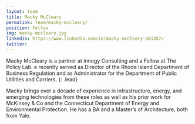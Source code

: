 ```yaml
---
layout: team
title: Macky McCleary
permalink: team/macky-mccleary/
position: Fellow
img: macky-mccleary.jpg
linkedin: https://www.linkedin.com/in/macky-mccleary-a01357/
twitter:
---
```


Macky McCleary is a partner at innogy Consulting and a Fellow at The Policy Lab. e recently served as Director of the Rhode Island Department of Business Regulation and as Administrator for the Department of Public Utilities and Carriers.
{: .lead}

Macky brings over a decade of experience in infrastructure, energy, and emerging technologies from these roles as well as his prior work for McKinsey & Co and the Connecticut Department of Energy and Environmental Protection. He has a BA and a Master’s of Architecture, both from Yale.
